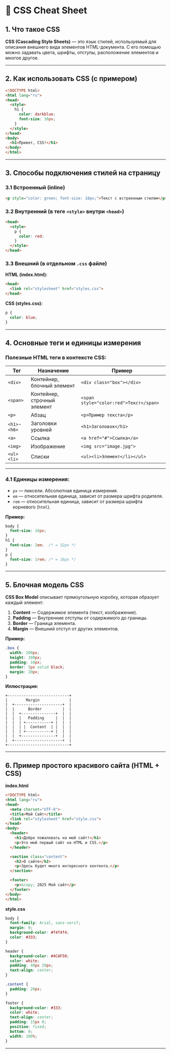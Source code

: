 # 🎨 CSS Cheat Sheet

## 1. Что такое CSS

**CSS (Cascading Style Sheets)** — это язык стилей, используемый для описания внешнего вида элементов HTML-документа. С его помощью можно задавать цвета, шрифты, отступы, расположение элементов и многое другое.

---

## 2. Как использовать CSS (с примером)

```html
<!DOCTYPE html>
<html lang="ru">
<head>
  <style>
    h1 {
      color: darkblue;
      font-size: 36px;
    }
  </style>
</head>
<body>
  <h1>Привет, CSS!</h1>
</body>
</html>
```

---

## 3. Способы подключения стилей на страницу

### 3.1 Встроенный (inline)

```html
<p style="color: green; font-size: 18px;">Текст с встроенным стилем</p>
```

### 3.2 Внутренний (в теге `<style>` внутри `<head>`)

```html
<head>
  <style>
    p {
      color: red;
    }
  </style>
</head>
```

### 3.3 Внешний (в отдельном `.css` файле)

**HTML (index.html):**
```html
<head>
  <link rel="stylesheet" href="styles.css">
</head>
```

**CSS (styles.css):**
```css
p {
  color: blue;
}
```

---

## 4. Основные теги и единицы измерения

### Полезные HTML теги в контексте CSS:

| Тег       | Назначение                      | Пример                        |
|-----------|----------------------------------|-------------------------------|
| `<div>`   | Контейнер, блочный элемент       | `<div class="box"></div>`     |
| `<span>`  | Контейнер, строчный элемент      | `<span style="color:red">Текст</span>` |
| `<p>`     | Абзац                            | `<p>Пример текста</p>`        |
| `<h1>`-`<h6>` | Заголовки уровней             | `<h1>Заголовок</h1>`          |
| `<a>`     | Ссылка                           | `<a href="#">Ссылка</a>`      |
| `<img>`   | Изображение                      | `<img src="image.jpg">`       |
| `<ul>` `<li>` | Списки                        | `<ul><li>Элемент</li></ul>`   |

---

### 4.1 Единицы измерения:

- `px` — пиксели. Абсолютная единица измерения.
- `em` — относительная единица, зависит от размера шрифта родителя.
- `rem` — относительная единица, зависит от размера шрифта корневого (`html`).

**Пример:**
```css
body {
  font-size: 16px;
}
h1 {
  font-size: 2em;  /* = 32px */
}
p {
  font-size: 1rem; /* = 16px */
}
```

---

## 5. Блочная модель CSS

**CSS Box Model** описывает прямоугольную коробку, которая образует каждый элемент:

1. **Content** — Содержимое элемента (текст, изображение).
2. **Padding** — Внутренние отступы от содержимого до границы.
3. **Border** — Граница элемента.
4. **Margin** — Внешний отступ от других элементов.

**Пример:**

```css
.box {
  width: 200px;
  height: 100px;
  padding: 10px;
  border: 5px solid black;
  margin: 20px;
}
```

**Иллюстрация:**
```
+---------------------------+
|        Margin             |
|  +---------------------+  |
|  |      Border         |  |
|  |  +---------------+  |  |
|  |  |   Padding     |  |  |
|  |  | +-----------+ |  |  |
|  |  | |  Content  | |  |  |
|  |  | +-----------+ |  |  |
|  |  +---------------+  |  |
|  +---------------------+  |
+---------------------------+
```

---

## 6. Пример простого красивого сайта (HTML + CSS)

**index.html**
```html
<!DOCTYPE html>
<html lang="ru">
<head>
  <meta charset="UTF-8">
  <title>Мой Сайт</title>
  <link rel="stylesheet" href="style.css">
</head>
<body>
  <header>
    <h1>Добро пожаловать на мой сайт!</h1>
    <p>Это мой первый сайт на HTML и CSS.</p>
  </header>

  <section class="content">
    <h2>О сайте</h2>
    <p>Здесь будет много интересного контента.</p>
  </section>

  <footer>
    <p>&copy; 2025 Мой сайт</p>
  </footer>
</body>
</html>
```

**style.css**
```css
body {
  font-family: Arial, sans-serif;
  margin: 0;
  background-color: #f4f4f4;
  color: #333;
}

header {
  background-color: #4CAF50;
  color: white;
  padding: 40px 20px;
  text-align: center;
}

.content {
  padding: 20px;
}

footer {
  background-color: #333;
  color: white;
  text-align: center;
  padding: 15px 0;
  position: fixed;
  bottom: 0;
  width: 100%;
}
```

---
